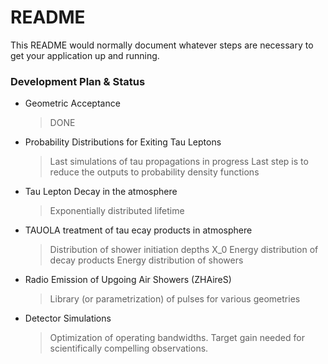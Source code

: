 # README #

This README would normally document whatever steps are necessary to get your application up and running.

### Development Plan & Status ###

* Geometric Acceptance
    > DONE
* Probability Distributions for Exiting Tau Leptons
    > Last simulations of tau propagations in progress
    > Last step is to reduce the outputs to probability density functions
* Tau Lepton Decay in the atmosphere
    > Exponentially distributed lifetime
* TAUOLA treatment of tau ecay products in atmosphere
    > Distribution of shower initiation depths X_0
    > Energy distribution of decay products
    > Energy distribution of showers 
* Radio Emission of Upgoing Air Showers (ZHAireS)
    > Library (or parametrization) of pulses for various geometries
* Detector Simulations
    > Optimization of operating bandwidths.
    > Target gain needed for scientifically compelling observations.





